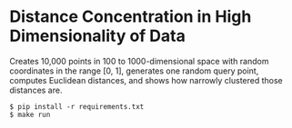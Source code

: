 Distance Concentration in High Dimensionality of Data
===

Creates 10,000 points in 100 to 1000-dimensional space with random
coordinates in the range [0, 1], generates one random query point,
computes Euclidean distances, and shows how narrowly clustered those distances are.

```
$ pip install -r requirements.txt
$ make run
```
